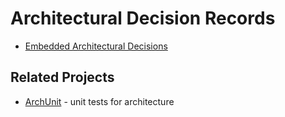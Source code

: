 # Architectural Decision Records

- [Embedded Architectural Decisions](https://github.com/adr/embedded-adl)

## Related Projects

- [ArchUnit](https://github.com/TNG/ArchUnit) - unit tests for architecture
